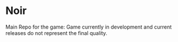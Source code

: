# Noir
Main Repo for the game: Game currently in development and current releases do not represent the final quality.
